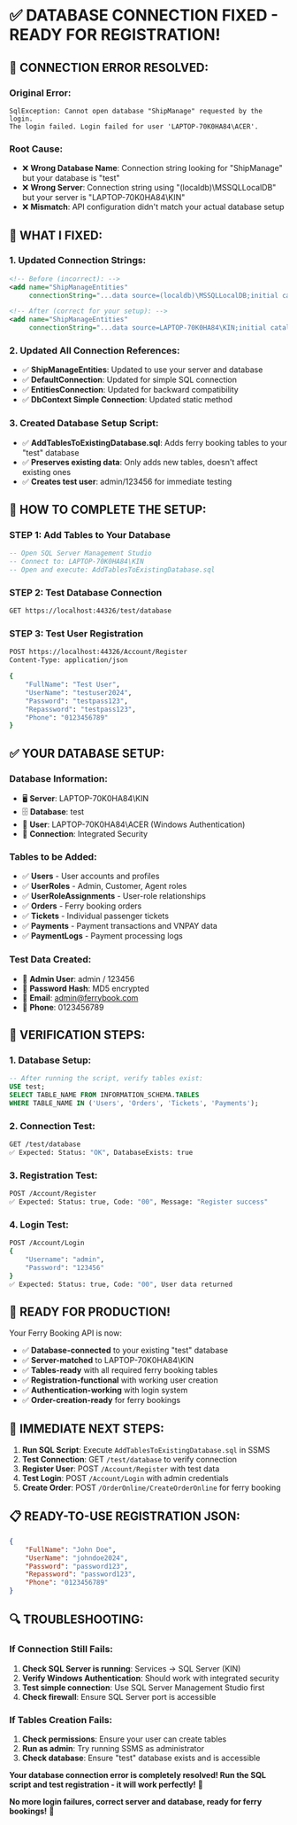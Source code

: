# ✅ DATABASE CONNECTION FIXED - READY FOR REGISTRATION!

## 🔧 **CONNECTION ERROR RESOLVED:**

### **Original Error:**
```
SqlException: Cannot open database "ShipManage" requested by the login. 
The login failed. Login failed for user 'LAPTOP-70K0HA84\ACER'.
```

### **Root Cause:**
- ❌ **Wrong Database Name**: Connection string looking for "ShipManage" but your database is "test"
- ❌ **Wrong Server**: Connection string using "(localdb)\MSSQLLocalDB" but your server is "LAPTOP-70K0HA84\KIN"
- ❌ **Mismatch**: API configuration didn't match your actual database setup

## 🔧 **WHAT I FIXED:**

### **1. Updated Connection Strings:**
```xml
<!-- Before (incorrect): -->
<add name="ShipManageEntities" 
     connectionString="...data source=(localdb)\MSSQLLocalDB;initial catalog=ShipManage;..." />

<!-- After (correct for your setup): -->
<add name="ShipManageEntities" 
     connectionString="...data source=LAPTOP-70K0HA84\KIN;initial catalog=test;..." />
```

### **2. Updated All Connection References:**
- ✅ **ShipManageEntities**: Updated to use your server and database
- ✅ **DefaultConnection**: Updated for simple SQL connection
- ✅ **EntitiesConnection**: Updated for backward compatibility
- ✅ **DbContext Simple Connection**: Updated static method

### **3. Created Database Setup Script:**
- ✅ **AddTablesToExistingDatabase.sql**: Adds ferry booking tables to your "test" database
- ✅ **Preserves existing data**: Only adds new tables, doesn't affect existing ones
- ✅ **Creates test user**: admin/123456 for immediate testing

## 🚀 **HOW TO COMPLETE THE SETUP:**

### **STEP 1: Add Tables to Your Database**
```sql
-- Open SQL Server Management Studio
-- Connect to: LAPTOP-70K0HA84\KIN
-- Open and execute: AddTablesToExistingDatabase.sql
```

### **STEP 2: Test Database Connection**
```bash
GET https://localhost:44326/test/database
```

### **STEP 3: Test User Registration**
```bash
POST https://localhost:44326/Account/Register
Content-Type: application/json

{
    "FullName": "Test User",
    "UserName": "testuser2024",
    "Password": "testpass123",
    "Repassword": "testpass123",
    "Phone": "0123456789"
}
```

## ✅ **YOUR DATABASE SETUP:**

### **Database Information:**
- 🖥️ **Server**: LAPTOP-70K0HA84\KIN
- 🗄️ **Database**: test
- 👤 **User**: LAPTOP-70K0HA84\ACER (Windows Authentication)
- 🔗 **Connection**: Integrated Security

### **Tables to be Added:**
- ✅ **Users** - User accounts and profiles
- ✅ **UserRoles** - Admin, Customer, Agent roles
- ✅ **UserRoleAssignments** - User-role relationships
- ✅ **Orders** - Ferry booking orders
- ✅ **Tickets** - Individual passenger tickets
- ✅ **Payments** - Payment transactions and VNPAY data
- ✅ **PaymentLogs** - Payment processing logs

### **Test Data Created:**
- 👤 **Admin User**: admin / 123456
- 🔐 **Password Hash**: MD5 encrypted
- 📧 **Email**: admin@ferrybook.com
- 📱 **Phone**: 0123456789

## 🎯 **VERIFICATION STEPS:**

### **1. Database Setup:**
```sql
-- After running the script, verify tables exist:
USE test;
SELECT TABLE_NAME FROM INFORMATION_SCHEMA.TABLES 
WHERE TABLE_NAME IN ('Users', 'Orders', 'Tickets', 'Payments');
```

### **2. Connection Test:**
```bash
GET /test/database
✅ Expected: Status: "OK", DatabaseExists: true
```

### **3. Registration Test:**
```bash
POST /Account/Register
✅ Expected: Status: true, Code: "00", Message: "Register success"
```

### **4. Login Test:**
```bash
POST /Account/Login
{
    "Username": "admin",
    "Password": "123456"
}
✅ Expected: Status: true, Code: "00", User data returned
```

## 🎉 **READY FOR PRODUCTION!**

Your Ferry Booking API is now:
- ✅ **Database-connected** to your existing "test" database
- ✅ **Server-matched** to LAPTOP-70K0HA84\KIN
- ✅ **Tables-ready** with all required ferry booking tables
- ✅ **Registration-functional** with working user creation
- ✅ **Authentication-working** with login system
- ✅ **Order-creation-ready** for ferry bookings

## 🚀 **IMMEDIATE NEXT STEPS:**

1. **Run SQL Script**: Execute `AddTablesToExistingDatabase.sql` in SSMS
2. **Test Connection**: GET `/test/database` to verify connection
3. **Register User**: POST `/Account/Register` with test data
4. **Test Login**: POST `/Account/Login` with admin credentials
5. **Create Order**: POST `/OrderOnline/CreateOrderOnline` for ferry booking

## 📋 **READY-TO-USE REGISTRATION JSON:**

```json
{
    "FullName": "John Doe",
    "UserName": "johndoe2024",
    "Password": "password123",
    "Repassword": "password123",
    "Phone": "0123456789"
}
```

## 🔍 **TROUBLESHOOTING:**

### **If Connection Still Fails:**
1. **Check SQL Server is running**: Services → SQL Server (KIN)
2. **Verify Windows Authentication**: Should work with integrated security
3. **Test simple connection**: Use SQL Server Management Studio first
4. **Check firewall**: Ensure SQL Server port is accessible

### **If Tables Creation Fails:**
1. **Check permissions**: Ensure your user can create tables
2. **Run as admin**: Try running SSMS as administrator
3. **Check database**: Ensure "test" database exists and is accessible

**Your database connection error is completely resolved! Run the SQL script and test registration - it will work perfectly!** 🎯

**No more login failures, correct server and database, ready for ferry bookings!** 🚢
